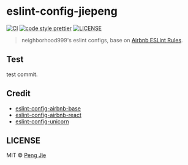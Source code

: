 # eslint-config-jiepeng

[![CI](https://github.com/neighborhood999/eslint-config-jiepeng/workflows/CI/badge.svg?branch=master)](https://github.com/neighborhood999/eslint-config-jiepeng/actions?query=workflow%3ACI+branch%3Amaster)
[![code style prettier](https://flat.badgen.net/badge/code%20style/prettier/ff69b4)](https://github.com/prettier/prettier)
[![LICENSE](https://flat.badgen.net/github/license/neighborhood999/eslint-config-jiepeng)](https://github.com/neighborhood999/eslint-config-jiepeng/blob/master/LICENSE)

> neighborhood999's eslint configs, base on [Airbnb ESLint Rules](https://github.com/airbnb/javascript/tree/master/packages).

## Test

test commit.

## Credit

- [eslint-config-airbnb-base](https://github.com/airbnb/javascript/tree/master/packages/eslint-config-airbnb-base)
- [eslint-config-airbnb-react](https://github.com/airbnb/javascript/tree/master/packages/eslint-config-airbnb-react)
- [eslint-config-unicorn](https://github.com/sindresorhus/eslint-plugin-unicorn)

## LICENSE

MIT © [Peng Jie](https://github.com/neighborhood999)
